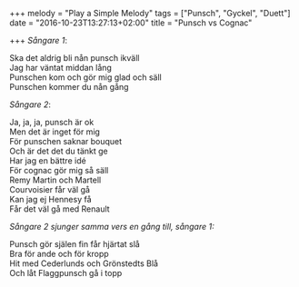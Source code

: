 +++
melody = "Play a Simple Melody"
tags = ["Punsch", "Gyckel", "Duett"]
date = "2016-10-23T13:27:13+02:00"
title = "Punsch vs Cognac"

+++
*Sångare 1*:

Ska det aldrig bli nån punsch ikväll  
Jag har väntat middan lång  
Punschen kom och gör mig glad och säll  
Punschen kommer du nån gång

*Sångare 2*:  

Ja, ja, ja, punsch är ok  
Men det är inget för mig  
För punschen saknar bouquet  
Och är det det du tänkt ge   
Har jag en bättre idé  
För cognac gör mig så säll  
Remy Martin och Martell  
Courvoisier får väl gå  
Kan jag ej Hennesy få   
Får det väl gå med Renault

*Sångare 2 sjunger samma vers en gång till, sångare 1:*

Punsch gör själen fin får hjärtat slå  
Bra för ande och för kropp  
Hit med Cederlunds och Grönstedts Blå  
Och låt Flaggpunsch gå i topp  
